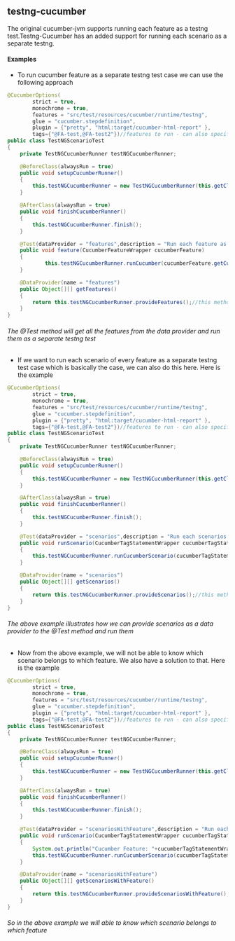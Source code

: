 ## testng-cucumber
The original cucumber-jvm supports running each feature as a testng test.Testng-Cucumber has an added support for running each scenario as a separate testng.


#### Examples

- To run cucumber feature as a separate testng test case we can use the following approach
```java
@CucumberOptions(
        strict = true,
        monochrome = true,
        features = "src/test/resources/cucumber/runtime/testng",
        glue = "cucumber.stepdefinition",
        plugin = {"pretty", "html:target/cucumber-html-report" },
        tags={"@FA-test,@FA-test2"})//features to run - can also specify at run time with -Dcucumber.options
public class TestNGScenarioTest
{
    private TestNGCucumberRunner testNGCucumberRunner;

    @BeforeClass(alwaysRun = true)
    public void setupCucumberRunner()
    {
        this.testNGCucumberRunner = new TestNGCucumberRunner(this.getClass());
    }

    @AfterClass(alwaysRun = true)
    public void finishCucumberRunner()
    {
        this.testNGCucumberRunner.finish();
    }

    @Test(dataProvider = "features",description = "Run each feature as testng test",groups = {"cucumber"})
    public void feature(CucumberFeatureWrapper cucumberFeature) 
    {
            this.testNGCucumberRunner.runCucumber(cucumberFeature.getCucumberFeature());
    }

    @DataProvider(name = "features")
    public Object[][] getFeatures()
    {
        return this.testNGCucumberRunner.provideFeatures();//this method provides all the features
    }
}
```
###### The @Test method will get all the features from the data provider and run them as a separate testng test

- If we want to run each scenario of every feature as a separate testng test case which is basically the case,
we can also do this here. Here is the example

```java
@CucumberOptions(
        strict = true,
        monochrome = true,
        features = "src/test/resources/cucumber/runtime/testng",
        glue = "cucumber.stepdefinition",
        plugin = {"pretty", "html:target/cucumber-html-report" },
        tags={"@FA-test,@FA-test2"})//features to run - can also specify at run time with -Dcucumber.options
public class TestNGScenarioTest
{
    private TestNGCucumberRunner testNGCucumberRunner;

    @BeforeClass(alwaysRun = true)
    public void setupCucumberRunner()
    {
        this.testNGCucumberRunner = new TestNGCucumberRunner(this.getClass());
    }

    @AfterClass(alwaysRun = true)
    public void finishCucumberRunner()
    {
        this.testNGCucumberRunner.finish();
    }

    @Test(dataProvider = "scenarios",description = "Run each scenarios as testng test",groups = {"cucumber"})
    public void runScenario(CucumberTagStatementWrapper cucumberTagStatementWrapper) throws Throwable
    {
        this.testNGCucumberRunner.runCucumberScenario(cucumberTagStatementWrapper.getCucumberScenario());
    }

    @DataProvider(name = "scenarios")
    public Object[][] getScenarios()
    {
        return this.testNGCucumberRunner.provideScenarios();//this method provides scenarios of all the features
    }
}
```
###### The above example illustrates how we can provide scenarios as a data provider to the @Test method and run them

- Now from the above example, we will not be able to know which scenario belongs to which feature. We also have a solution to that.
Here is the example

```java
@CucumberOptions(
        strict = true,
        monochrome = true,
        features = "src/test/resources/cucumber/runtime/testng",
        glue = "cucumber.stepdefinition",
        plugin = {"pretty", "html:target/cucumber-html-report" },
        tags={"@FA-test,@FA-test2"})//features to run - can also specify at run time with -Dcucumber.options
public class TestNGScenarioTest
{
    private TestNGCucumberRunner testNGCucumberRunner;

    @BeforeClass(alwaysRun = true)
    public void setupCucumberRunner()
    {
        this.testNGCucumberRunner = new TestNGCucumberRunner(this.getClass());
    }

    @AfterClass(alwaysRun = true)
    public void finishCucumberRunner()
    {
        this.testNGCucumberRunner.finish();
    }

    @Test(dataProvider = "scenariosWithFeature",description = "Run each scenarios as testng test with feature info.",groups = {"cucumber"})
    public void runScenario(CucumberTagStatementWrapper cucumberTagStatementWrapper) throws Throwable
    {
        System.out.println("Cucumber Feature: "+cucumberTagStatementWrapper.getCucumberFeature()); //This displays the feature name when a scenario is run
        this.testNGCucumberRunner.runCucumberScenario(cucumberTagStatementWrapper.getCucumberScenario());
    }

    @DataProvider(name = "scenariosWithFeature")
    public Object[][] getScenariosWithFeature()
    {
        return this.testNGCucumberRunner.provideScenariosWithFeature();//this method provides scenarios of all the features
    }
}
```
###### So in the above example we will able to know which scenario belongs to which feature